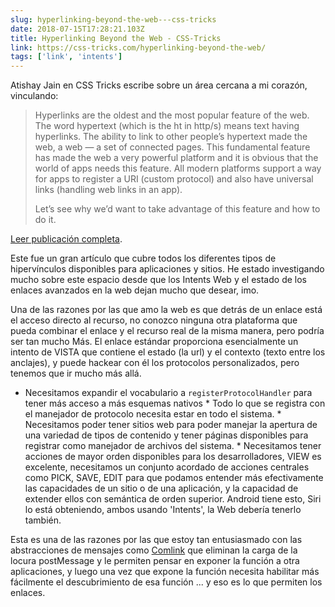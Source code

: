 ```yaml
---
slug: hyperlinking-beyond-the-web---css-tricks
date: 2018-07-15T17:28:21.103Z
title: Hyperlinking Beyond the Web - CSS-Tricks
link: https://css-tricks.com/hyperlinking-beyond-the-web/
tags: ['link', 'intents']
---
```

Atishay Jain en CSS Tricks escribe sobre un área cercana a mi corazón, vinculando:

> Hyperlinks are the oldest and the most popular feature of the web. The word hypertext (which is the ht in http/s) means text having hyperlinks. The ability to link to other people&#x2019;s hypertext made the web, a web &#x2014; a set of connected pages. This fundamental feature has made the web a very powerful platform and it is obvious that the world of apps needs this feature. All modern platforms support a way for apps to register a URI (custom protocol) and also have universal links (handling web links in an app).
> 
> Let&#x2019;s see why we&#x2019;d want to take advantage of this feature and how to do it.


[Leer publicación completa](https://css-tricks.com/hyperlinking-beyond-the-web/).

Este fue un gran artículo que cubre todos los diferentes tipos de hipervínculos disponibles para aplicaciones y sitios. He estado investigando mucho sobre este espacio desde que los Intents Web y el estado de los enlaces avanzados en la web dejan mucho que desear, imo.

Una de las razones por las que amo la web es que detrás de un enlace está el acceso directo al recurso, no conozco ninguna otra plataforma que pueda combinar el enlace y el recurso real de la misma manera, pero podría ser tan mucho Más. El enlace estándar proporciona esencialmente un intento de VISTA que contiene el estado (la url) y el contexto (texto entre los anclajes), y puede hackear con él los protocolos personalizados, pero tenemos que ir mucho más allá.

* Necesitamos expandir el vocabulario a `registerProtocolHandler` para tener más acceso a más esquemas nativos * Todo lo que se registra con el manejador de protocolo necesita estar en todo el sistema. * Necesitamos poder tener sitios web para poder manejar la apertura de una variedad de tipos de contenido y tener páginas disponibles para registrar como manejador de archivos del sistema. * Necesitamos tener acciones de mayor orden disponibles para los desarrolladores, VIEW es excelente, necesitamos un conjunto acordado de acciones centrales como PICK, SAVE, EDIT para que podamos entender más efectivamente las capacidades de un sitio o de una aplicación, y la capacidad de extender ellos con semántica de orden superior. Android tiene esto, Siri lo está obteniendo, ambos usando 'Intents', la Web debería tenerlo también.

Esta es una de las razones por las que estoy tan entusiasmado con las abstracciones de mensajes como [Comlink](https://github.com/GoogleChromeLabs/comlink) que eliminan la carga de la locura postMessage y le permiten pensar en exponer la función a otra aplicaciones, y luego una vez que expone la función necesita habilitar más fácilmente el descubrimiento de esa función ... y eso es lo que permiten los enlaces.
